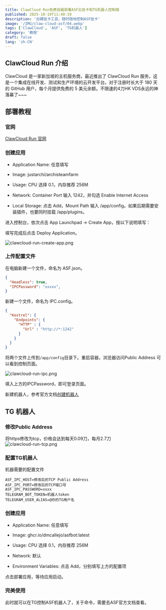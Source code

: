 ```yaml
---
title: ClawCloud Run免费容器部署ASF云挂卡和TG机器人控制端
published: 2025-10-19T11:40:19
description: '白嫖挂卡工具，随时随地控制ASF挂卡'
image: '/IMG/claw-cloud-asf/04.webp'
tags: ['ClawCloud', 'ASF', 'TG机器人']
category: '教程'
draft: false 
lang: 'zh-CN'
---
```


## ClawCloud Run 介绍
ClawCloud 是一家新加坡的主机服务商，最近推出了 ClawCloud Run 服务，这是一个集成在线开发、测试和生产环境的云开发平台。对于注册时长大于 180 天的 GitHub 用户，每个月提供免费的 5 美元余额。不限速的4刀HK VDS永远的神落幕了~~~

## 部署教程

### 官网

[ClawCloud Run 官网](https://run.claw.cloud/)

### 创建应用
 - Application Name: 任意填写

 - Image: justarchi/archisteamfarm

 - Usage: CPU 选择 0.1，内存推荐 256M

 - Network: Container Port 输入 1242，并勾选 Enable Internet Access

 - Local Storage: 点击 Add，Mount Path 输入 /app/config。如果后期需要安装插件，也要同时挂载 /app/plugins。

进入控制台，依次点击 App Launchpad -> Create App，按以下说明填写：

填写完成后点击 Deploy Application。

![clawcloud-run-create-app.png](/IMG/claw-cloud-asf/01.png)

### 上传配置文件
在电脑新建一个文件，命名为 ASF.json。

```json title="ASF.json"
{
  "Headless": true,
  "IPCPassword": "xxxxx",
}
```

新建一个文件，命名为 IPC.config。

```json title="IPC.config"
{
  "Kestrel": {
    "Endpoints": {
      "HTTP" : {
        "Url" : "http://*:1242"
      }
    }
  }
}
```

将两个文件上传到`/app/config`目录下。重启容器，浏览器访问Public Address 可以看到控制页面。

![clawcloud-run-ipc.png](/IMG/claw-cloud-asf/02.png)

填入上方的IPCPassword，即可登录页面。

新建机器人，参考官方文档[创建机器人](https://github.com/JustArchiNET/ArchiSteamFarm/wiki)

## TG 机器人

### 修改Public Address
将https修改为tcp，价格会达到每天0.09刀，每月2.7刀
![clawcloud-run-tcp.png](/IMG/claw-cloud-asf/03.png)

### 配置TG机器人
机器需要的配置文件
```
ASF_IPC_HOST=修改后的TCP Public Address
ASF_IPC_PORT=修改后的TCP端口号
ASF_IPC_PASSWORD=xxxx
TELEGRAM_BOT_TOKEN=机器人token
TELEGRAM_USER_ALIAS=@你的TG用户名
```
### 创建应用
 - Application Name: 任意填写

 - Image: ghcr.io/dmcallejo/asfbot:latest

 - Usage: CPU 选择 0.1，内存推荐 256M

 - Network: 默认

 - Environment Variables: 点击 Add，分别填写上方的配置项

点击部署应用，等待应用启动。

### 完美使用
此时就可以在TG控制ASF机器人了，关于命令，需要去ASF官方文档查看。
